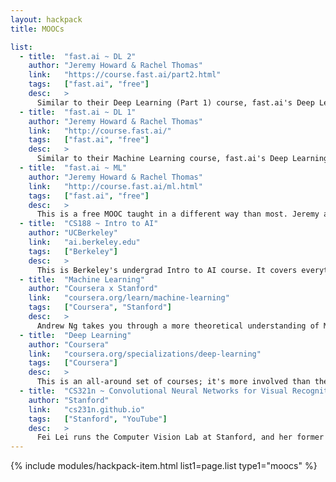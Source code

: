 ```yaml
---
layout: hackpack
title: MOOCs

list:
  - title:  "fast.ai ~ DL 2"
    author: "Jeremy Howard & Rachel Thomas"
    link:   "https://course.fast.ai/part2.html"
    tags:   ["fast.ai", "free"]
    desc:   >
      Similar to their Deep Learning (Part 1) course, fast.ai's Deep Learning (Part 2) takes a deep dive into learning how to work with cutting-edge algorithms and in highly technical problem spaces. 
  - title:  "fast.ai ~ DL 1"
    author: "Jeremy Howard & Rachel Thomas"
    link:   "http://course.fast.ai/"
    tags:   ["fast.ai", "free"]
    desc:   >
      Similar to their Machine Learning course, fast.ai's Deep Learning (Part 1) course goes through a variety of Neural Network models and develops an understanding of how these algorithms work, both on an algorithmic and a computational level.
  - title:  "fast.ai ~ ML"
    author: "Jeremy Howard & Rachel Thomas"
    link:   "http://course.fast.ai/ml.html"
    tags:   ["fast.ai", "free"]
    desc:   >
      This is a free MOOC taught in a different way than most. Jeremy and Rachel start with the cool stuff you can do then peel back the layers, rather than starting from zero teaching you to build up. They also teach code-centric, which means you're learning how to build these algorithms as you go rather than strictly developing an understanding.
  - title:  "CS188 ~ Intro to AI"
    author: "UCBerkeley"
    link:   "ai.berkeley.edu"
    tags:   ["Berkeley"]
    desc:   >
      This is Berkeley's undergrad Intro to AI course. It covers everything from Uninformed Search (what you learn in Computer Science 2) to Markov Decision Processes, Reinforcement Learning, all the way through to Bayes' Nets, and some applications of Machine Learning.
  - title:  "Machine Learning"
    author: "Coursera x Stanford"
    link:   "coursera.org/learn/machine-learning"
    tags:   ["Coursera", "Stanford"]
    desc:   >
      Andrew Ng takes you through a more theoretical understanding of Machine Learning, with Coursera's first course. Covering Supervised versus Unsupervised Learning as well as some best practices, it's all around a pretty informative class.
  - title:  "Deep Learning"
    author: "Coursera"
    link:   "coursera.org/specializations/deep-learning"
    tags:   ["Coursera"]
    desc:   >
      This is an all-around set of courses; it's more involved than the Machine Learning course on Coursera, but covers way more. Ultimately, you'll need to find the separate courses on Coursera to get all the content at no charge.
  - title:  "CS321n ~ Convolutional Neural Networks for Visual Recognition"
    author: "Stanford"
    link:   "cs231n.github.io"
    tags:   ["Stanford", "YouTube"]
    desc:   >
      Fei Lei runs the Computer Vision Lab at Stanford, and her former Ph.D student Andrej Karpathy is really making a name for himself in AI. He also happens to have an awesome understanding of Neural Networks and can convey that understanding quite well. They have the lectures on YouTube, but the write-ups are also great because of their detail.
---
```


{% include modules/hackpack-item.html
  list1=page.list
  type1="moocs" %}

